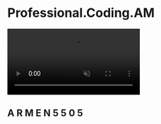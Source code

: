 # Professional.Coding.AM
<!DOCTYPE html>
<html lang="en">
<head>
    <meta charset="UTF-8">
    <meta http-equiv="X-UA-Compatible" content="IE=edge">
    <meta name="viewport" content="width=device-width, initial-scale=1.0">
    <title>Coding | Professional</title>
    <link rel="stylesheet" href="index.css">
</head>
<body>
    <section>
        <video src="smoke.mp4" autoplay muted></video>
        <h1>
            <span>A</span>
            <span>R</span>
            <span>M</span>
            <span>E</span>
            <span>N</span>
            <span>5</span>
            <span>5</span>
            <span>0</span>
            <span>5</span>
        </h1>
    </section>
</body>
</html>
